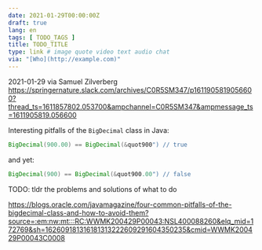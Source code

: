 ```yaml
---
date: 2021-01-29T00:00:00Z
draft: true
lang: en
tags: [ TODO_TAGS ]
title: TODO_TITLE
type: link # image quote video text audio chat
via: "[Who](http://example.com)"
---
```

2021-01-29 via Samuel Zilverberg
https://springernature.slack.com/archives/C0R5SM347/p1611905819056600?thread_ts=1611857802.053700&ampchannel=C0R5SM347&ampmessage_ts=1611905819.056600


Interesting pitfalls of the `BigDecimal` class in Java:


```java
BigDecimal(900.00) == BigDecimal(&quot900") // true
```


and yet:


```java
BigDecimal(900) == BigDecimal(&quot900.00") // false
```


TODO: tldr the problems and solutions of what to do


<https://blogs.oracle.com/javamagazine/four-common-pitfalls-of-the-bigdecimal-class-and-how-to-avoid-them?source=:em:nw:mt:::RC:WWMK200429P00043:NSL400088260&elq_mid=172769&sh=162609181316181313222609291604350235&cmid=WWMK200429P00043C0008>


